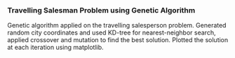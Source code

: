 ### Travelling Salesman Problem using Genetic Algorithm

Genetic algorithm applied on the travelling salesperson problem. Generated random city coordinates and used KD-tree for nearest-neighbor search, applied crossover and mutation to find the best solution. Plotted the solution at each iteration using matplotlib.
